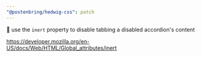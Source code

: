 ```yaml
---
"@postenbring/hedwig-css": patch
---
```


:children_crossing: use the `inert` property to disable tabbing a disabled accordion's content

https://developer.mozilla.org/en-US/docs/Web/HTML/Global_attributes/inert

